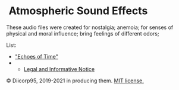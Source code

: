 # <img alt="" src="https://win98icons.alexmeub.com/icons/png/wia_img_gray-1.png">&nbsp;Atmospheric Sound Effects
These audio files were created for nostalgia; anemoia; for senses of physical and moral influence; bring feelings of different odors;

List:
* ["Echoes of Time"](https://github.com/Diicorp95/Diicorp95/raw/main/production/music/asfx/Echoes%20of%20Time.mp3)
* * [Legal and Informative Notice](https://github.com/Diicorp95/Diicorp95/blob/main/production/music/asfx/Echoes%20of%20Time.txt)

:copyright: Diicorp95, 2019-2021 in producing them. [MIT license.](https://diicorp95.mit-license.org)
